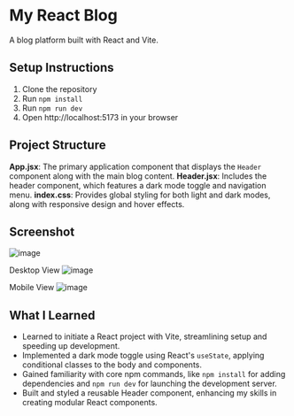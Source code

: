 # My React Blog

A blog platform built with React and Vite.

## Setup Instructions
1. Clone the repository
2. Run `npm install`
3. Run `npm run dev`
4. Open http://localhost:5173 in your browser

## Project Structure
**App.jsx**: The primary application component that displays the `Header` component along with the main blog content.
**Header.jsx**: Includes the header component, which features a dark mode toggle and navigation menu.
**index.css**: Provides global styling for both light and dark modes, along with responsive design and hover effects.

## Screenshot
![image](https://github.com/user-attachments/assets/9e5a0876-9879-4c1c-ae78-1805cf349cc0)

Desktop View
![image](https://github.com/user-attachments/assets/52942ea4-89c9-44ab-8bcf-81e071765a7d)

Mobile View
![image](https://github.com/user-attachments/assets/e4e39e3b-d936-49ab-8b99-2d556b8e9fed)




## What I Learned
- Learned to initiate a React project with Vite, streamlining setup and speeding up development.
- Implemented a dark mode toggle using React's `useState`, applying conditional classes to the body and components.
- Gained familiarity with core npm commands, like `npm install` for adding dependencies and `npm run dev` for launching the development server.
- Built and styled a reusable Header component, enhancing my skills in creating modular React components.
